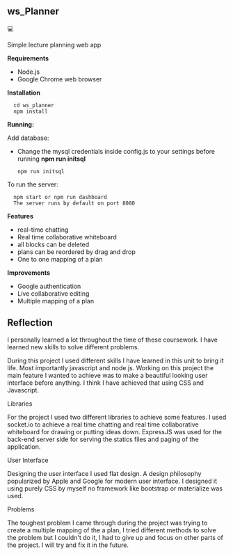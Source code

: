 ## ws_Planner

:computer:

Simple lecture planning web app

**Requirements**

- Node.js
- Google Chrome web browser

**Installation**

      cd ws_planner
      npm install
      
**Running:**

Add database:
- Change the mysql credentials inside config.js to your settings before running **npm run initsql**

      npm run initsql 
      
To run the server:

      npm start or npm run dashboard 
      The server runs by default on port 8080

**Features**
- real-time chatting
- Real time collaborative whiteboard
- all blocks can be deleted
- plans can be reordered by drag and drop
- One to one mapping of a plan

      
**Improvements**
- Google authentication
- Live collaborative editing
- Multiple mapping of a plan

## Reflection
     
I personally learned a lot throughout the time of these coursework. I have learned new skills to solve different problems. 

During this project I used different skills I have learned in this unit to bring it life.
Most importantly javascript and node.js. Working on this project the main feature I wanted to achieve was to make a beautiful looking user interface before anything. I think I have achieved that using CSS and Javascript.

Libraries

For the project I used two different libraries to achieve some features. I used socket.io to achieve a real time chatting and real time collaborative whiteboard for drawing or putting ideas down. ExpressJS was used for the back-end server side for serving the statics files and paging of the application.

User Interface

Designing the user interface I used flat design. A design philosophy popularized by Apple and Google for modern user interface. I designed it using purely CSS by myself no framework like bootstrap or materialize was used. 

Problems

The toughest problem I came through during the project was trying to create a multiple mapping of the a plan, I tried different methods to solve the problem but I couldn't do it, I had to give up and focus on other parts of the project. I will try and fix it in the future.





